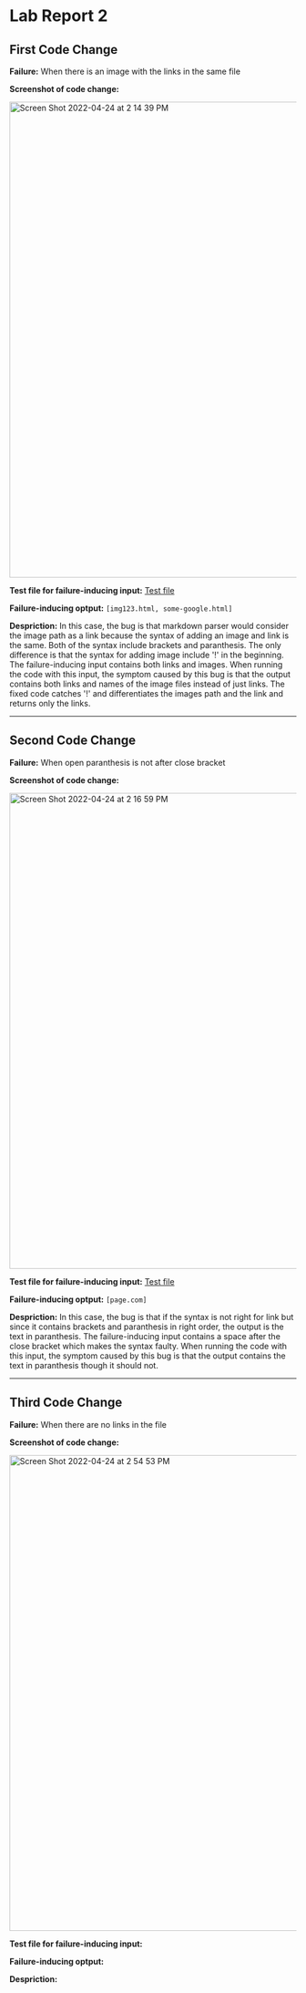 # Lab Report 2

## First Code Change

**Failure:** When there is an image with the links in the same file

**Screenshot of code change:**


<img width="835" alt="Screen Shot 2022-04-24 at 2 14 39 PM" src="https://user-images.githubusercontent.com/103089880/164996873-848870ca-c4b2-4378-af02-776d9a8225b8.png">



**Test file for failure-inducing input:**  [Test file](https://github.com/megupta06/markdown-parser/blob/6eb16e74e7d2c49f11b34ed1c2e0d6b9a6ad27d7/test-file2.md)


**Failure-inducing optput:**  ```[img123.html, some-google.html]```



**Despriction:**  In this case, the bug is that markdown parser would consider the image path as a link because the syntax of adding an image and link is the same. Both of the syntax include brackets and paranthesis. The only difference is that the syntax for adding image include '!' in the beginning.  The failure-inducing input contains both links and images. When running the code with this input, the symptom caused by this bug is that the output contains both links and names of the image files instead of just links. The fixed code catches '!' and differentiates the images path and the link and returns only the links.


****************************

## Second Code Change

**Failure:** When open paranthesis is not after close bracket


**Screenshot of code change:**

<img width="835" alt="Screen Shot 2022-04-24 at 2 16 59 PM" src="https://user-images.githubusercontent.com/103089880/164996958-8c542ea3-3492-4ddd-bce1-de73a5a373bd.png">


**Test file for failure-inducing input:** [Test file](https://github.com/megupta06/markdown-parser/blob/bffbfb0db3c81a5cbd3576dce4da571f6de1b023/test-file3.md)

**Failure-inducing optput:** ```[page.com]```


**Despriction:** In this case, the bug is that if the syntax is not right for link but since it contains brackets and paranthesis in right order, the output is the text in paranthesis. The failure-inducing input contains a space after the close bracket which makes the syntax faulty. When running the code with this input, the symptom caused by this bug is that the output contains the text in paranthesis though it should not.

*************************************


## Third Code Change

**Failure:** When there are no links in the file

**Screenshot of code change:**

<img width="835" alt="Screen Shot 2022-04-24 at 2 54 53 PM" src="https://user-images.githubusercontent.com/103089880/164998283-fb3d63b8-4ef3-45ae-afdf-e6a837da1d22.png">


**Test file for failure-inducing input:** 

**Failure-inducing optput:** 


**Despriction:** 

